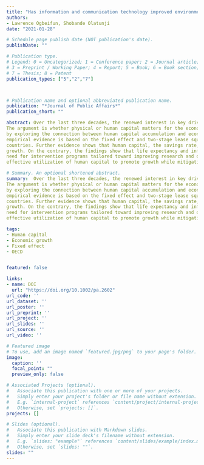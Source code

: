 ```yaml
---
title: "Has information and communication technology improved environmental quality in the OECD- a dynamic panel analysis"
authors:
- Lawrence Ogbeifun, Shobande Olatunji
date: "2021-01-28"

# Schedule page publish date (NOT publication's date).
publishDate: ""

# Publication type.
# Legend: 0 = Uncategorized; 1 = Conference paper; 2 = Journal article;
# 3 = Preprint / Working Paper; 4 = Report; 5 = Book; 6 = Book section;
# 7 = Thesis; 8 = Patent
publication_types: ["5","2","7"]



# Publication name and optional abbreviated publication name.
publication: "*Journal of Public Affairs*"
publication_short: ""

abstract: Over the last three decades, the renewed interest in key drivers of economic growth in OECD countries has been the central discourse. 
The argument is whether physical or human capital matters for the economic growth in these countries. This study contributes to the ongoing debate 
by exploring the connection between human capital accumulation and economic growth between 1986 and 2018 for a panel of 24 OECD countries. The 
empirical evidence is based on the fixed effect and two-stage lease squares (2SLS). The result indicates that growth does not converge between 
countries. Further evidence shows that human capital, the savings rate, and the openness of trade play a vital role in OECD countries' economic 
growth. On the contrary, the findings show that life expectancy and inflation have adverse effects on growth. Thus, the study recommends the urgent
need for intervention programs tailored toward improving research and development combined with investment in the well-being of the people and the 
effective utilization of human capital to promote growth while mitigating inflationary pressure

# Summary. An optional shortened abstract.
summary:  Over the last three decades, the renewed interest in key drivers of economic growth in OECD countries has been the central discourse. 
The argument is whether physical or human capital matters for the economic growth in these countries. This study contributes to the ongoing debate 
by exploring the connection between human capital accumulation and economic growth between 1986 and 2018 for a panel of 24 OECD countries. The 
empirical evidence is based on the fixed effect and two-stage lease squares (2SLS). The result indicates that growth does not converge between 
countries. Further evidence shows that human capital, the savings rate, and the openness of trade play a vital role in OECD countries' economic 
growth. On the contrary, the findings show that life expectancy and inflation have adverse effects on growth. Thus, the study recommends the urgent
need for intervention programs tailored toward improving research and development combined with investment in the well-being of the people and the 
effective utilization of human capital to promote growth while mitigating inflationary pressure

tags:
- Human capital
- Economic growth
- Fixed effect
- OECD


featured: false

links:
- name: DOI
  url: "https://doi.org/10.1002/pa.2602"
url_code: ''
url_dataset: ''
url_poster: ''
url_preprint: ''
url_project: ''
url_slides: ''
url_source: ''
url_video: ''

# Featured image
# To use, add an image named `featured.jpg/png` to your page's folder. 
image:
  caption: ''
  focal_point: ""
  preview_only: false

# Associated Projects (optional).
#   Associate this publication with one or more of your projects.
#   Simply enter your project's folder or file name without extension.
#   E.g. `internal-project` references `content/project/internal-project/index.md`.
#   Otherwise, set `projects: []`.
projects: []

# Slides (optional).
#   Associate this publication with Markdown slides.
#   Simply enter your slide deck's filename without extension.
#   E.g. `slides: "example"` references `content/slides/example/index.md`.
#   Otherwise, set `slides: ""`.
slides: ""
---
```

